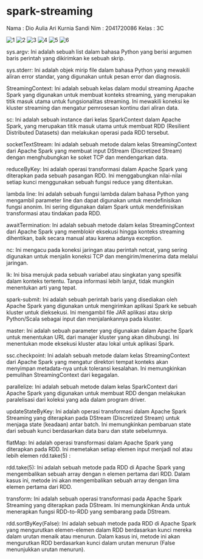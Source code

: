# spark-streaming
Nama : Dio Aulia Ari Kurnia Sandi
Nim : 2041720086
Kelas : 3C

![1](https://github.com/begundal22/spark-streaming/assets/89907128/3d60526a-5e30-42ba-81d4-e5c4970e00b3)
![2](https://github.com/begundal22/spark-streaming/assets/89907128/daa59b68-2509-463e-89bc-a3825c3e0350)
![3](https://github.com/begundal22/spark-streaming/assets/89907128/d806e7c2-e3af-44d5-bbe6-47b454f626db)
![4](https://github.com/begundal22/spark-streaming/assets/89907128/7bed66fd-4754-4996-af8a-6b6c621fc9cc)
![5](https://github.com/begundal22/spark-streaming/assets/89907128/85aa1a59-16d0-44c6-8ee1-d9b09c8a62f4)
![6](https://github.com/begundal22/spark-streaming/assets/89907128/046ddd4c-7ba1-420d-8af1-c35514ee350f)


sys.argv: Ini adalah sebuah list dalam bahasa Python yang berisi argumen baris perintah yang dikirimkan ke sebuah skrip.

sys.stderr: Ini adalah objek mirip file dalam bahasa Python yang mewakili aliran error standar, yang digunakan untuk pesan error dan diagnosis.

StreamingContext: Ini adalah sebuah kelas dalam modul streaming Apache Spark yang digunakan untuk membuat konteks streaming, yang merupakan titik masuk utama untuk fungsionalitas streaming. Ini mewakili koneksi ke kluster streaming dan mengatur pemrosesan kontinu dari aliran data.

sc: Ini adalah sebuah instance dari kelas SparkContext dalam Apache Spark, yang merupakan titik masuk utama untuk membuat RDD (Resilient Distributed Datasets) dan melakukan operasi pada RDD tersebut.

socketTextStream: Ini adalah sebuah metode dalam kelas StreamingContext dari Apache Spark yang membuat input DStream (Discretized Stream) dengan menghubungkan ke soket TCP dan mendengarkan data.

reduceByKey: Ini adalah operasi transformasi dalam Apache Spark yang diterapkan pada sebuah pasangan RDD. Ini menggabungkan nilai-nilai setiap kunci menggunakan sebuah fungsi reduce yang ditentukan.

lambda line: Ini adalah sebuah fungsi lambda dalam bahasa Python yang mengambil parameter line dan dapat digunakan untuk mendefinisikan fungsi anonim. Ini sering digunakan dalam Spark untuk mendefinisikan transformasi atau tindakan pada RDD.

awaitTermination: Ini adalah sebuah metode dalam kelas StreamingContext dari Apache Spark yang memblokir eksekusi hingga konteks streaming dihentikan, baik secara manual atau karena adanya exception.

nc: Ini mengacu pada koneksi jaringan atau perintah netcat, yang sering digunakan untuk menjalin koneksi TCP dan mengirim/menerima data melalui jaringan.

lk: Ini bisa merujuk pada sebuah variabel atau singkatan yang spesifik dalam konteks tertentu. Tanpa informasi lebih lanjut, tidak mungkin menentukan arti yang tepat.

spark-submit: Ini adalah sebuah perintah baris yang disediakan oleh Apache Spark yang digunakan untuk mengirimkan aplikasi Spark ke sebuah kluster untuk dieksekusi. Ini mengambil file JAR aplikasi atau skrip Python/Scala sebagai input dan menjalankannya pada kluster.

master: Ini adalah sebuah parameter yang digunakan dalam Apache Spark untuk menentukan URL dari manajer kluster yang akan dihubungi. Ini menentukan mode eksekusi kluster atau lokal untuk aplikasi Spark.

ssc.checkpoint: Ini adalah sebuah metode dalam kelas StreamingContext dari Apache Spark yang mengatur direktori tempat konteks akan menyimpan metadata-nya untuk toleransi kesalahan. Ini memungkinkan pemulihan StreamingContext dari kegagalan.

parallelize: Ini adalah sebuah metode dalam kelas SparkContext dari Apache Spark yang digunakan untuk membuat RDD dengan melakukan paralelisasi dari koleksi yang ada dalam program driver.

updateStateByKey: Ini adalah operasi transformasi dalam Apache Spark Streaming yang diterapkan pada DStream (Discretized Stream) untuk menjaga state (keadaan) antar batch. Ini memungkinkan pembaruan state dari sebuah kunci berdasarkan data baru dan state sebelumnya.

flatMap: Ini adalah operasi transformasi dalam Apache Spark yang diterapkan pada RDD. Ini memetakan setiap elemen input menjadi nol atau lebih elemen
rdd.take(5) :

rdd.take(5): Ini adalah sebuah metode pada RDD di Apache Spark yang mengembalikan sebuah array dengan n elemen pertama dari RDD. Dalam kasus ini, metode ini akan mengembalikan sebuah array dengan lima elemen pertama dari RDD.

transform: Ini adalah sebuah operasi transformasi pada Apache Spark Streaming yang diterapkan pada DStream. Ini memungkinkan Anda untuk menerapkan fungsi RDD-to-RDD yang sembarang pada DStream.

rdd.sortByKey(False): Ini adalah sebuah metode pada RDD di Apache Spark yang mengurutkan elemen-elemen dalam RDD berdasarkan kunci mereka dalam urutan menaik atau menurun. Dalam kasus ini, metode ini akan mengurutkan RDD berdasarkan kunci dalam urutan menurun (False menunjukkan urutan menurun).
